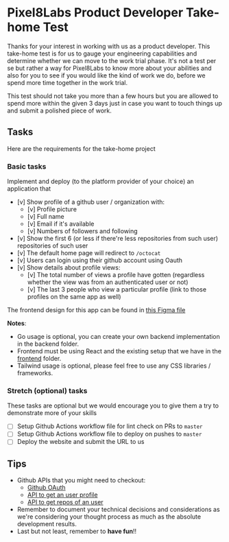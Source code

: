 # Pixel8Labs Product Developer Take-home Test

Thanks for your interest in working with us as a product developer.
This take-home test is for us to gauge your engineering capabilities and determine whether we can move to the work trial phase. It's not a test per se but rather a way for Pixel8Labs to know more about your abilities and also for you to see if you would like the kind of work we do, before we spend more time together in the work trial.

This test should not take you more than a few hours but you are allowed to spend more within the given 3 days just in case you want to touch things up and submit a polished piece of work.

## Tasks

Here are the requirements for the take-home project

### Basic tasks

Implement and deploy (to the platform provider of your choice) an application that

- [v] Show profile of a github user / organization with:
  - [v] Profile picture
  - [v] Full name
  - [v] Email if it's available
  - [v] Numbers of followers and following
- [v] Show the first 6 (or less if there're less repositories from such user) repositories of such user
- [v] The default home page will redirect to `/octocat`
- [v] Users can login using their github account using Oauth
- [v] Show details about profile views:
  - [v] The total number of views a profile have gotten (regardless whether the view was from an authenticated user or not)
  - [v] The last 3 people who view a particular profile (link to those profiles on the same app as well)

The frontend design for this app can be found in [this Figma file](https://www.figma.com/file/fLiLQfjSF6X7pEfHli2Lwh/Fullstack-Engineer-Test-Case?type=design&node-id=0%3A1&mode=design&t=RfULQB2MF956TxTT-1)

**Notes**:

- Go usage is optional, you can create your own backend implementation in the backend folder.
- Frontend must be using React and the existing setup that we have in the [frontend](./frontend/) folder.
- Tailwind usage is optional, please feel free to use any CSS libraries / frameworks.

### Stretch (optional) tasks

These tasks are optional but we would encourage you to give them a try to demonstrate more of your skills

- [ ] Setup Github Actions workflow file for lint check on PRs to `master`
- [ ] Setup Github Actions workflow file to deploy on pushes to `master`
- [ ] Deploy the website and submit the URL to us

## Tips

- Github APIs that you might need to checkout:
  - [Github OAuth](https://docs.github.com/en/apps/oauth-apps/building-oauth-apps/authorizing-oauth-apps)
  - [API to get an user profile](https://docs.github.com/en/free-pro-team@latest/rest/users/users?apiVersion=2022-11-28#get-a-user)
  - [API to get repos of an user](https://docs.github.com/en/free-pro-team@latest/rest/repos/repos?apiVersion=2022-11-28#list-repositories-for-a-user)
- Remember to document your technical decisions and considerations as we're considering your thought process as much as the absolute development results.
- Last but not least, remember to **have fun**!!
